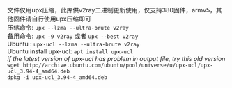文件仅用upx压缩，此库供v2ray二进制更新使用，仅支持380固件，armv5，其他固件请自行使用upx压缩即可  
压缩命令: `upx --lzma --ultra-brute v2ray`  
备用命令: `upx -9 v2ray` 或者 `upx --best v2ray`  
Ubuntu :  `upx-ucl --lzma --ultra-brute v2ray`   
Ubuntu install upx-ucl:  `apt install upx-ucl`  
*if the latest version of upx-ucl has problem in output file, try this old version*  
 `wget http://archive.ubuntu.com/ubuntu/pool/universe/u/upx-ucl/upx-ucl_3.94-4_amd64.deb`   
 `dpkg -i upx-ucl_3.94-4_amd64.deb`   
